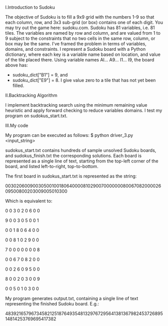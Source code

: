 I.Introduction to Sudoku

The objective of Sudoku is to fill a 9x9 grid with the numbers 1-9 so that each column, row, and 3x3
sub-grid (or box) contains one of each digit. You may try out the game here: sudoku.com. Sudoku has
81 variables, i.e. 81 tiles. The variables are named by row and column, and are valued from 1 to 9
subject to the constraints that no two cells in the same row, column, or box may be the same.
I've framed the problem in terms of variables, domains, and constraints. I represent a
Sudoku board with a Python dictionary, where each key is a variable name based on location, and value
of the tile placed there. Using variable names Al… A9… I1… I9, the board above has:
- sudoku_dict["B1"] = 9, and
- sudoku_dict["E9"] = 8.
I give value zero to a tile that has not yet been filled.

II.Backtracking Algorithm

I implement backtracking search using the minimum remaining value heuristic and apply forward checking to reduce variables domains. I test my program on sudokus_start.txt.

III.My code

My program can be executed as follows:
$ python driver_3.py <input_string>

sudokus_start.txt contains hundreds of sample unsolved Sudoku boards, and
sudokus_finish.txt the corresponding solutions. Each board is represented as a single line of text, starting
from the top-left corner of the board, and listed left-to-right, top-to-bottom.

The first board in sudokus_start.txt is represented as the string:

003020600900305001001806400008102900700000008006708200002609500800203009005010300

Which is equivalent to:

0 0 3 0 2 0 6 0 0

9 0 0 3 0 5 0 0 1

0 0 1 8 0 6 4 0 0

0 0 8 1 0 2 9 0 0

7 0 0 0 0 0 0 0 8

0 0 6 7 0 8 2 0 0

0 0 2 6 0 9 5 0 0

8 0 0 2 0 3 0 0 9

0 0 5 0 1 0 3 0 0

My program generates output.txt, containing a single line of text representing the finished Sudoku
board. E.g.:

483921657967345821251876493548132976729564138136798245372689514814253769695417382
